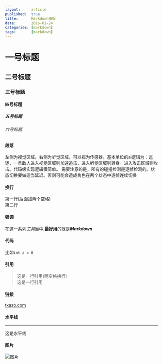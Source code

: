 ```yaml
---
layout:     article
published:  true
title:      Markdown模板
date:       2016-01-24
categories: [markdown]
tags:       [markdown]
---
```


# 一号标题

## 二号标题

### 三号标题

#### 四号标题

##### 五号标题

###### 六号标题

#### 段落

左侧为视觉区域，右侧为听觉区域，可以视为传感器。基本单位的ai逻辑为：巡逻，一旦敌人进入视觉区域则加速追击，进入听觉区域则转身。进入攻击区域则攻击。代码级实现逻辑很简单。
需要注意的是，所有的碰撞检测是逐帧检测的。状态切换要做适当延迟。否则可能会造成角色在两个状态中逐帧连续切换

#### 换行
第一行(后面加两个空格)  
第二行

#### 强调
在这一系列*工具*当中,**最好用**的就是***Markdown***

#### 代码
比如`int a = 0`

#### 引用
> 这是一行引用(两空格换行)  
这是一行引用

#### 链接
[txazo.com](http://www.txazo.com/)

#### 水平线
***
这是水平线

#### 图片
![图片](http://img0.bdstatic.com/img/image/4a75a05f8041bf84df4a4933667824811426747915.jpg)
